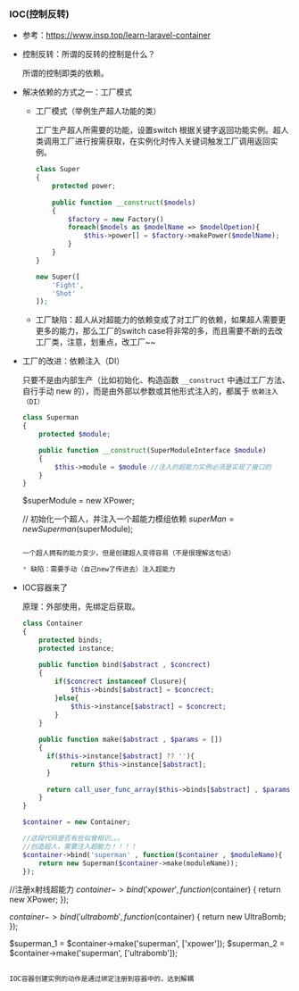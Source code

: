 ### IOC(控制反转)

* 参考：https://www.insp.top/learn-laravel-container


* 控制反转：所谓的反转的控制是什么？

  所谓的控制即类的依赖。

* 解决依赖的方式之一：工厂模式

  * 工厂模式（举例生产超人功能的类）

    工厂生产超人所需要的功能，设置switch 根据关键字返回功能实例。超人类调用工厂进行按需获取，在实例化时传入关键词触发工厂调用返回实例。

    ```php
    class Super
    {
        protected power;
        
        public function __construct($models)
        {
        	$factory = new Factory()
            foreach($models as $modelName => $modelOpetion){
                $this->power[] = $factory->makePower($modelName);
            }
        }
    }

    new Super([
        'Fight',
        'Shot'
    ]);
    ```

  * 工厂缺陷：超人从对超能力的依赖变成了对工厂的依赖，如果超人需要更更多的能力，那么工厂的switch case将非常的多，而且需要不断的去改工厂类，注意，划重点，改工厂~~

* 工厂的改进：依赖注入（DI）

  只要不是由内部生产（比如初始化、构造函数 `__construct` 中通过工厂方法、自行手动 new 的），而是由外部以参数或其他形式注入的，都属于 `依赖注入（DI）`

  ```php
  class Superman
  {
      protected $module;

      public function __construct(SuperModuleInterface $module)
      {
          $this->module = $module //注入的超能力实例必须是实现了接口的
      }
  }
  ```


  $superModule = new XPower;

  // 初始化一个超人，并注入一个超能力模组依赖
  $superMan = new Superman($superModule);
  ```php

  一个超人拥有的能力变少，但是创建超人变得容易（不是很理解这句话）

  * 缺陷：需要手动（自己new了传进去）注入超能力

* IOC容器来了

  原理：外部使用，先绑定后获取。

  ```php
  class Container
  {
      protected binds;
      protected instance;
      
      public function bind($abstract , $concrect)
      {
          if($concrect instanceof Clusure){
              $this->binds[$abstract] = $concrect;
          }else{
              $this->instance[$abstract] = $concrect;
          }
      }
      
      public function make($abstract , $params = [])
      {
      	if($this->instance[$abstract] ?? ''){
              return $this->instance[$abstract];
      	}
      	
      	return call_user_func_array($this->binds[$abstract] , $params);
      }
  }
  ```

  ```php
  $container = new Container;

  //这段代码是否有些似曾相识。。。
  //创造超人，需要注入超能力！！！！
  $container->bind('superman' , function($container , $moduleName){
      return new Superman($container->make(moduleName));
  });

//注册x射线超能力
 $container->bind('xpower', function($container) {
    return new XPower;
 });

 $container->bind('ultrabomb', function($container) {
    return new UltraBomb;
 });

  $superman_1 = $container->make('superman', ['xpower']);
  $superman_2 = $container->make('superman', ['ultrabomb']);
  ```

  IOC容器创建实例的动作是通过绑定注册到容器中的，达到解耦

  ​